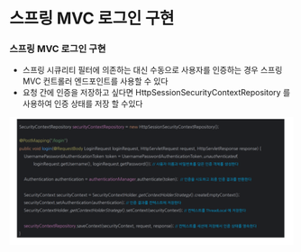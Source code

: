 # 스프링 MVC 로그인 구현

### 스프링 MVC 로그인 구현 

- 스프링 시큐리티 필터에 의존하는 대신 수동으로 사용자를 인증하는 경우 스프링 MVC 컨트롤러 엔드포인트를 사용할 수 있다
- 요청 간에 인증을 저장하고 싶다면 HttpSessionSecurityContextRepository 를 사용하여 인증 상태를 저장 할 수있다

![6.png](Image%2F6.png)

